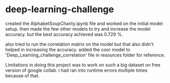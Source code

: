 # deep-learning-challenge

created the AlphabetSoupCharity.ipynb file and worked on the initial model setup.
then made the few other models to try and increase the model accuracy. but the best accuracy achieved was 0.729 %.

also tried to run the correlation matrix on the model but that also didn't helped in increasing the accuracy.
added the coor model to 'Deep_Learning_challenge_correlation' file in resources folder for reference.

Limitations in doing this project was to work on such a big dataset on free version of google collab.
i had ran into runtime errors multiple times because of that.

